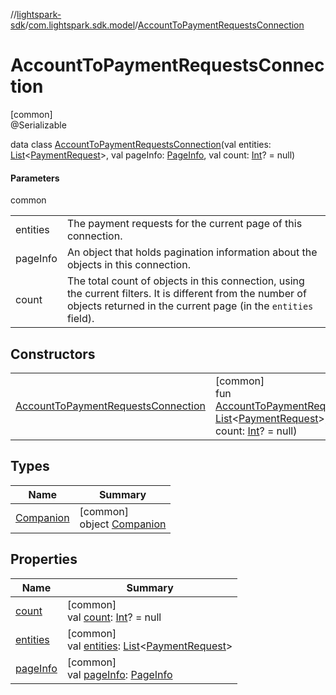 //[lightspark-sdk](../../../index.md)/[com.lightspark.sdk.model](../index.md)/[AccountToPaymentRequestsConnection](index.md)

# AccountToPaymentRequestsConnection

[common]\
@Serializable

data class [AccountToPaymentRequestsConnection](index.md)(val entities: [List](https://kotlinlang.org/api/latest/jvm/stdlib/kotlin.collections/-list/index.html)&lt;[PaymentRequest](../-payment-request/index.md)&gt;, val pageInfo: [PageInfo](../-page-info/index.md), val count: [Int](https://kotlinlang.org/api/latest/jvm/stdlib/kotlin/-int/index.html)? = null)

#### Parameters

common

| | |
|---|---|
| entities | The payment requests for the current page of this connection. |
| pageInfo | An object that holds pagination information about the objects in this connection. |
| count | The total count of objects in this connection, using the current filters. It is different from the number of objects returned in the current page (in the `entities` field). |

## Constructors

| | |
|---|---|
| [AccountToPaymentRequestsConnection](-account-to-payment-requests-connection.md) | [common]<br>fun [AccountToPaymentRequestsConnection](-account-to-payment-requests-connection.md)(entities: [List](https://kotlinlang.org/api/latest/jvm/stdlib/kotlin.collections/-list/index.html)&lt;[PaymentRequest](../-payment-request/index.md)&gt;, pageInfo: [PageInfo](../-page-info/index.md), count: [Int](https://kotlinlang.org/api/latest/jvm/stdlib/kotlin/-int/index.html)? = null) |

## Types

| Name | Summary |
|---|---|
| [Companion](-companion/index.md) | [common]<br>object [Companion](-companion/index.md) |

## Properties

| Name | Summary |
|---|---|
| [count](count.md) | [common]<br>val [count](count.md): [Int](https://kotlinlang.org/api/latest/jvm/stdlib/kotlin/-int/index.html)? = null |
| [entities](entities.md) | [common]<br>val [entities](entities.md): [List](https://kotlinlang.org/api/latest/jvm/stdlib/kotlin.collections/-list/index.html)&lt;[PaymentRequest](../-payment-request/index.md)&gt; |
| [pageInfo](page-info.md) | [common]<br>val [pageInfo](page-info.md): [PageInfo](../-page-info/index.md) |
